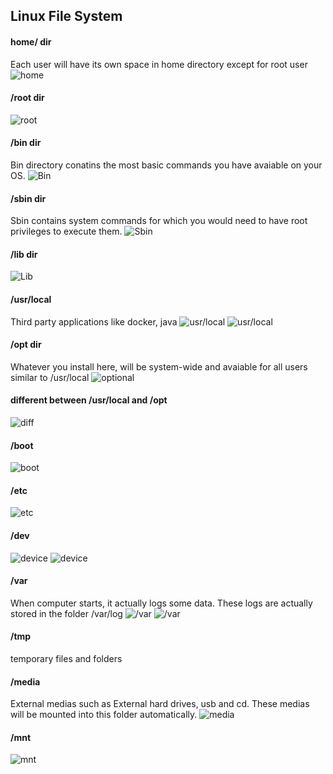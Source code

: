 ## Linux File System

#### home/ dir
Each user will have its own space in home directory except for root user
![home](./images/image-1.png)

#### /root dir
![root](./images/image-2.png )

#### /bin dir
Bin directory conatins the most basic commands you have avaiable on your OS.
![Bin](./images/image-3.png)

#### /sbin dir
Sbin contains system commands for which you would need to have root privileges to execute them.
![Sbin](./images/image-4.png)

#### /lib dir
![Lib](./images/image-5.png)

#### /usr/local
Third party applications like docker, java
![usr/local](./images/image-6.png)
![usr/local](./images/image-7.png)

#### /opt dir
Whatever you install here, will be system-wide and avaiable for all users similar to /usr/local
![optional](./images/image-8.png)

#### different between /usr/local and /opt
![diff](./images/image-9.png)

#### /boot
![boot](./images/image-10.png)

#### /etc
![etc](./images/image-11.png)

#### /dev
![device](./images/image-12.png)
![device](./images/image-13.png)

#### /var
When computer starts, it actually logs some data. These logs are actually stored in the folder /var/log
![/var](./images/image-14.png)
![/var](./images/image-15.png)

#### /tmp
temporary files and folders

#### /media
External medias such as External hard drives, usb and cd. These medias will be mounted into this folder automatically.
![media](./images/image-16.png)

#### /mnt
![mnt](./images/image-17.png)